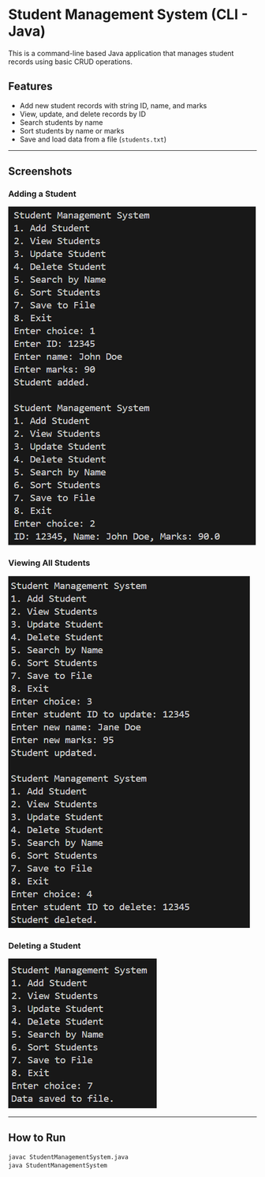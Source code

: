 # Student Management System (CLI - Java)

This is a command-line based Java application that manages student records using basic CRUD operations.

## Features

- Add new student records with string ID, name, and marks
- View, update, and delete records by ID
- Search students by name
- Sort students by name or marks
- Save and load data from a file (`students.txt`)

---

## Screenshots

### Adding a Student
![Add Student](images/screenshot1.png)

### Viewing All Students
![View Students](images/screenshot2.png)

### Deleting a Student
![Delete Student](images/screenshot3.png)



---

## How to Run

```bash
javac StudentManagementSystem.java
java StudentManagementSystem
